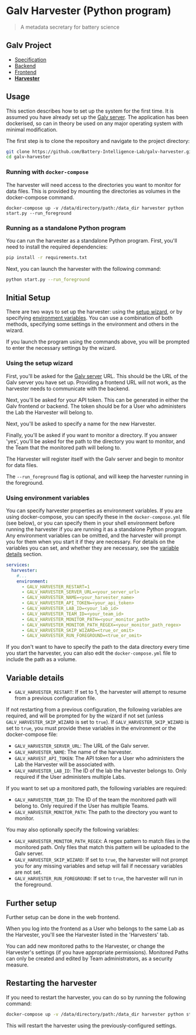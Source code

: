 # Galv Harvester (Python program)
> A metadata secretary for battery science

## Galv Project
- [Specification](https://github.com/Battery-Intelligence-Lab/galv-spec)
- [Backend](https://github.com/Battery-Intelligence-Lab/galv-backend)
- [Frontend](https://github.com/Battery-Intelligence-Lab/galv-frontend)
- [**Harvester**](https://github.com/Battery-Intelligence-Lab/galv-harvester)

## Usage

This section describes how to set up the system for the first time.
It is assumed you have already set up the [Galv server](https://github.com/Battery-Intelligence-Lab/galv-backend).
The application has been dockerised, so can in theory be used on
any major operating system with minimal modification.

The first step is to clone the repository and navigate to the project directory:

```bash
git clone https://github.com/Battery-Intelligence-Lab/galv-harvester.git
cd galv-harvester
```

### Running with `docker-compose`

The harvester will need access to the directories you want to monitor for data files.
This is provided by mounting the directories as volumes in the docker-compose command.

```shell
docker-compose up -v /data/directory/path:/data_dir harvester python start.py --run_foreground
```

### Running as a standalone Python program

You can run the harvester as a standalone Python program.
First, you'll need to install the required dependencies:

```bash
pip install -r requirements.txt
```

Next, you can launch the harvester with the following command:

```bash
python start.py --run_foreground
```

## Initial Setup

There are two ways to set up the harvester: using the [setup wizard](#using-the-setup-wizard), 
or by specifying [environment variables](#using-environment-variables).
You can use a combination of both methods, specifying some settings in the environment and others in the wizard.

If you launch the program using the commands above, you will be prompted to enter the necessary settings by the wizard.

### Using the setup wizard

First, you'll be asked for the [Galv server](https://github.com/Battery-Intelligence-Lab/galv-backend) URL.
This should be the URL of the Galv server you have set up.
Providing a frontend URL will not work, as the harvester needs to communicate with the backend.

Next, you'll be asked for your API token. 
This can be generated in either the Galv frontend or backend.
The token should be for a User who administers the Lab the Harvester will belong to.

Next, you'll be asked to specify a name for the new Harvester. 

Finally, you'll be asked if you want to monitor a directory.
If you answer 'yes', you'll be asked for the path to the directory you want to monitor,
and the Team that the monitored path will belong to.

The Harvester will register itself with the Galv server and begin to monitor for data files.

The `--run_foreground` flag is optional, and will keep the harvester running in the foreground.

### Using environment variables

You can specify harvester properties as environment variables.
If you are using docker-compose, you can specify these in the `docker-compose.yml` file (see below),
or you can specify them in your shell environment before running the harvester if you are running it as a standalone Python program.
Any environment variables can be omitted, and the harvester will prompt you for them when you start it if they are necessary.
For details on the variables you can set, and whether they are necessary, see the [variable details](#variable-details) section.

```yaml
services:
  harvester:
    #...
    environment:
      - GALV_HARVESTER_RESTART=1
      - GALV_HARVESTER_SERVER_URL=<your_server_url>
      - GALV_HARVESTER_NAME=<your_harvester_name>
      - GALV_HARVESTER_API_TOKEN=<your_api_token>
      - GALV_HARVESTER_LAB_ID=<your_lab_id>
      - GALV_HARVESTER_TEAM_ID=<your_team_id>
      - GALV_HARVESTER_MONITOR_PATH=<your_monitor_path>
      - GALV_HARVESTER_MONITOR_PATH_REGEX=<your_monitor_path_regex>
      - GALV_HARVESTER_SKIP_WIZARD=<true_or_omit>
      - GALV_HARVESTER_RUN_FOREGROUND=<true_or_omit>
```

If you don't want to have to specify the path to the data directory every time you start the harvester,
you can also edit the `docker-compose.yml` file to include the path as a volume.

## Variable details

- `GALV_HARVESTER_RESTART`: If set to 1, the harvester will attempt to resume from a previous configuration file.

If not restarting from a previous configuration, the following variables are required, 
and will be prompted for by the wizard if not set (unless `GALV_HARVESTER_SKIP_WIZARD` is set to `true`).
If `GALV_HARVESTER_SKIP_WIZARD` is set to `true`, you must provide these variables in the environment or the docker-compose file:

- `GALV_HARVESTER_SERVER_URL`: The URL of the Galv server.
- `GALV_HARVESTER_NAME`: The name of the harvester.
- `GALV_HARVEST_API_TOKEN`: The API token for a User who administers the Lab the Harvester will be associated with.
- `GALV_HARVESTER_LAB_ID`: The ID of the lab the harvester belongs to. Only required if the User administers multiple Labs.

If you want to set up a monitored path, the following variables are required:
-  `GALV_HARVESTER_TEAM_ID`: The ID of the team the monitored path will belong to. Only required if the User has multiple Teams.
- `GALV_HARVESTER_MONITOR_PATH`: The path to the directory you want to monitor.

You may also optionally specify the following variables:
- `GALV_HARVESTER_MONITOR_PATH_REGEX`: A regex pattern to match files in the monitored path. Only files that match this pattern will be uploaded to the Galv server.
- `GALV_HARVESTER_SKIP_WIZARD`: If set to `true`, the harvester will not prompt you for any missing variables and setup will fail if necessary variables are not set.
- `GALV_HARVESTER_RUN_FOREGROUND`: If set to `true`, the harvester will run in the foreground.

## Further setup

Further setup can be done in the web frontend.

When you log into the frontend as a User who belongs to the same Lab as the Harvester,
you'll see the Harvester listed in the 'Harvesters' tab.

You can add new monitored paths to the Harvester, or change the Harvester's settings (if you have appropriate permissions).
Monitored Paths can only be created and edited by Team administrators, as a security measure.

## Restarting the harvester

If you need to restart the harvester, you can do so by running the following command:

```bash
docker-compose up -v /data/directory/path:/data_dir harvester python start.py --restart
```

This will restart the harvester using the previously-configured settings.
